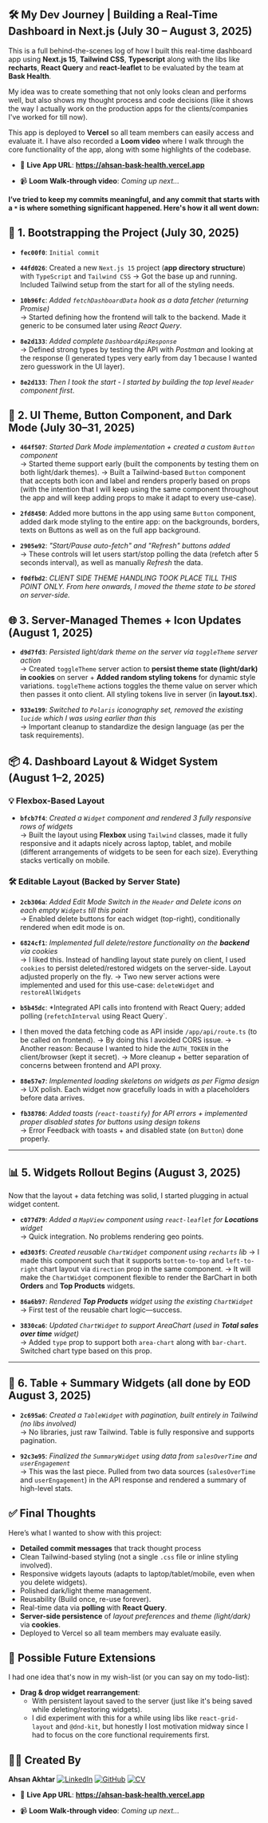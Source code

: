 
## 🛠️ My Dev Journey | Building a Real-Time Dashboard in Next.js (July 30 – August 3, 2025)

This is a full behind-the-scenes log of how I built this real-time dashboard app using **Next.js 15**, **Tailwind CSS**, **Typescript** along with the libs like **recharts**, **React Query** and **react-leaflet** to be evaluated by the team at **Bask Health**.

My idea was to create something that not only looks clean and performs well, but also shows my thought process and code decisions (like it shows the way I actually work on the production apps for the clients/companies I've worked for till now).

This app is deployed to **Vercel** so all team members can easily access and evaluate it. I have also recorded a **Loom video** where I walk through the core functionality of the app, along with some highlights of the codebase.

- 🚀 **Live App URL**: **https://ahsan-bask-health.vercel.app**

- 📹 **Loom Walk‑through video**: *Coming up next...*

**I’ve tried to keep my commits meaningful, and any commit that starts with a `*` is where something significant happened. Here's how it all went down:**

## 🧱 1. Bootstrapping the Project (July 30, 2025)

- **`fec00f0`**: `Initial commit`
- **`44fd026`**: Created a new `Next.js 15` project (**app directory structure**) with `TypeScript` and `Tailwind CSS`
  → Got the base up and running. Included Tailwind setup from the start for all of the styling needs.

- **`10b96fc`**: *Added `fetchDashboardData` hook as a data fetcher (returning Promise)*  
  → Started defining how the frontend will talk to the backend. Made it generic to be consumed later using *React Query*.

- **`8e2d133`**: *Added complete `DashboardApiResponse`*  
  → Defined strong types by testing the API with *Postman* and looking at the response (I generated types very early from day 1 because I wanted zero guesswork in the UI layer).

- **`8e2d133`**: *Then I took the start - I started by building the top level `Header` component first*.

## 🌙 2. UI Theme, Button Component, and Dark Mode (July 30–31, 2025)

- **`464f507`**: *Started Dark Mode implementation + created a custom `Button` component*  
  → Started theme support early (built the components by testing them on both light/dark themes). 
  → Built a Tailwind-based `Button` component that accepts both icon and label and renders properly based on props (with the intention that I will keep using the same component throughout the app and will keep adding props to make it adapt to every use-case).

- **`2fd8450`**: Added more buttons in the app using same `Button` component, added dark mode styling to the entire app: on the backgrounds, borders, texts on Buttons as well as on the full app background.

- **`2905e92`**: *"Start/Pause auto-fetch" and "Refresh" buttons added*  
  → These controls will let users start/stop polling the data (refetch after 5 seconds interval), as well as manually *Refresh* the data.

- **`f0dfbd2`**: *CLIENT SIDE THEME HANDLING TOOK PLACE TILL THIS POINT ONLY. From here onwards, I moved the theme state to be stored on server-side.*

## 🌐 3. Server-Managed Themes + Icon Updates (August 1, 2025)

- **`d9d7fd3`**: *Persisted light/dark theme on the server via `toggleTheme` server action*  
  → Created `toggleTheme` server action to **persist theme state (light/dark) in cookies** on server + **Added random styling tokens** for dynamic style variations. `toggleTheme` actions toggles the theme value on server which then passes it onto client. All styling tokens live in server (in **layout.tsx**).

- **`933e199`**: *Switched to `Polaris` iconography set, removed the existing `lucide` which I was using earlier than this*  
  → Important cleanup to standardize the design language (as per the task requirements).

## 📦 4. Dashboard Layout & Widget System (August 1–2, 2025)

### 💡 Flexbox-Based Layout

- **`bfcb7f4`**: *Created a `Widget` component and rendered 3 fully responsive rows of widgets*  
  → Built the layout using **Flexbox** using `Tailwind` classes, made it fully responsive and it adapts nicely across laptop, tablet, and mobile (different arrangements of widgets to be seen for each size). Everything stacks vertically on mobile.

### 🛠️ Editable Layout (Backed by Server State)

- **`2cb306a`**: *Added Edit Mode Switch in the `Header` and Delete icons on each empty `Widgets` till this point*  
  → Enabled delete buttons for each widget (top-right), conditionally rendered when edit mode is on.

- **`6824cf1`**: *Implemented full delete/restore functionality on the **backend** via cookies*  
  → I liked this. Instead of handling layout state purely on client, I used `cookies` to persist deleted/restored widgets on the server-side. Layout adjusted properly on the fly.
  → Two new server actions were implemented and used for this use-case: `deleteWidget` and `restoreAllWidgets`

- **`b5b45dc`**: *Integrated API calls into frontend with React Query; added polling (`refetchInterval` using React Query`.

- I then moved the data fetching code as API inside `/app/api/route.ts` (to be called on frontend).
  → By doing this I avoided CORS issue.
  → Another reason: Because I wanted to hide the `AUTH_TOKEN`  in the client/browser (kept it secret).
  → More cleanup + better separation of concerns between frontend and API proxy.

- **`88e57e7`**: *Implemented loading skeletons on widgets as per Figma design*  
  → UX polish. Each widget now gracefully loads in with a placeholders before data arrives.

- **`fb38786`**: *Added toasts (`react-toastify`) for API errors + implemented proper disabled states for buttons using design tokens*  
  → Error Feedback with toasts + and disabled state (on `Button`) done properly.

---

## 📊 5. Widgets Rollout Begins (August 3, 2025)

Now that the layout + data fetching was solid, I started plugging in actual widget content.

- **`c077d79`**: *Added a `MapView` component using `react-leaflet` for **Locations** widget*  
  → Quick integration. No problems rendering geo points.

- **`ed303f5`**: *Created reusable `ChartWidget` component using `recharts` lib*
 → I made this component such that it supports `bottom-to-top` and `left-to-right` chart layout via `direction` prop in the same component.
  → It will make the `ChartWidget` component flexible to render the BarChart in both **Orders** and **Top Products** widgets.

- **`86a6b97`**: *Rendered **Top Products** widget using the existing `ChartWidget`* 
  → First test of the reusable chart logic—success.

- **`3830ca6`**: *Updated `ChartWidget` to support AreaChart (used in **Total sales over time** widget)*  
  → Added `type` prop to support both `area-chart` along with `bar-chart`. Switched chart type based on this prop.

---

## 📄 6. Table + Summary Widgets (all done by EOD August 3, 2025)

- **`2c695a6`**: *Created a `TableWidget` with pagination, built entirely in Tailwind (no libs involved)*  
  → No libraries, just raw Tailwind. Table is fully responsive and supports pagination.

- **`92c3e95`**: *Finalized the `SummaryWidget` using data from `salesOverTime` and `userEngagement`*  
  → This was the last piece. Pulled from two data sources (`salesOverTime` and `userEngagement`) in the API response and rendered a summary of high-level stats.

## ✅ Final Thoughts

Here’s what I wanted to show with this project:

- **Detailed commit messages** that track thought process
- Clean Tailwind-based styling (not a single `.css` file or inline styling involved). 
- Responsive widgets layouts (adapts to laptop/tablet/mobile, even when you delete widgets).
- Polished dark/light theme management.
- Reusability (Build once, re-use forever).
- Real-time data via **polling** with **React Query**.
- **Server-side persistence** of *layout preferences* and *theme (light/dark)* via **cookies**.
- Deployed to Vercel so all team members may evaluate easily.

## 🚀 Possible Future Extensions 

I had one idea that's now in my wish-list (or you can say on my todo-list):

- **Drag & drop widget rearrangement**: 
	- With persistent layout saved to the server (just like it's being saved while deleting/restoring widgets). 
	- I did experiment with this for a while using libs like `react-grid-layout` and `@dnd-kit`, but honestly I lost motivation midway since I had to focus on the core functional requirements first.

## 👨‍💻 Created By

**Ahsan Akhtar** 
[![LinkedIn](https://img.shields.io/badge/LinkedIn-blue?logo=linkedin)](https://www.linkedin.com/in/m-ahsan-akhtar) [![GitHub](https://img.shields.io/badge/GitHub-black?logo=github)](https://github.com/ahsanakhtar91) [![CV](https://img.shields.io/badge/CV-8A2BE2?logo=readdotcv)](https://drive.google.com/file/d/1WZWmlD3t8bML3HRjmkP0dUp8BZmStsPj/view)

- 🚀 **Live App URL**: **https://ahsan-bask-health.vercel.app**

- 📹 **Loom Walk‑through video**: *Coming up next...*